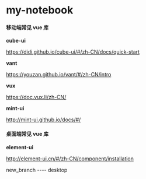 # my-notebook


#### 移动端常见 vue 库

 **cube-ui** 

https://didi.github.io/cube-ui/#/zh-CN/docs/quick-start

 **vant** 

https://youzan.github.io/vant/#/zh-CN/intro

 **vux** 

https://doc.vux.li/zh-CN/

 **mint-ui** 

http://mint-ui.github.io/docs/#/

#### 桌面端常见 vue 库

 **element-ui**
 
http://element-ui.cn/#/zh-CN/component/installation

new_branch ---- desktop